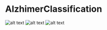 # AlzhimerClassification

![alt text](https://github.com/delyanbg05/AlzhimerClassification/blob/master/results/loss.png?raw=true)
![alt text](https://github.com/delyanbg05/AlzhimerClassification/blob/master/results/acc.png?raw=true)
![alt text](https://github.com/delyanbg05/AlzhimerClassification/blob/master/results/acc_cmp.png?raw=true)

